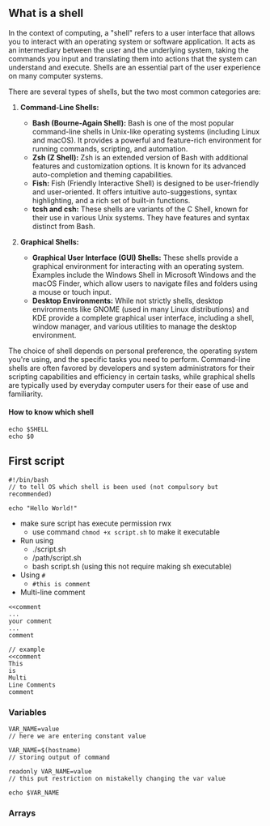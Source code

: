 ## What is a shell 
In the context of computing, a "shell" refers to a user interface that allows you to interact with an operating system or software application. It acts as an intermediary between the user and the underlying system, taking the commands you input and translating them into actions that the system can understand and execute. Shells are an essential part of the user experience on many computer systems.

There are several types of shells, but the two most common categories are:

1. **Command-Line Shells:**
   - **Bash (Bourne-Again Shell):** Bash is one of the most popular command-line shells in Unix-like operating systems (including Linux and macOS). It provides a powerful and feature-rich environment for running commands, scripting, and automation.
   - **Zsh (Z Shell):** Zsh is an extended version of Bash with additional features and customization options. It is known for its advanced auto-completion and theming capabilities.
   - **Fish:** Fish (Friendly Interactive Shell) is designed to be user-friendly and user-oriented. It offers intuitive auto-suggestions, syntax highlighting, and a rich set of built-in functions.
   - **tcsh and csh:** These shells are variants of the C Shell, known for their use in various Unix systems. They have features and syntax distinct from Bash.

2. **Graphical Shells:**
   - **Graphical User Interface (GUI) Shells:** These shells provide a graphical environment for interacting with an operating system. Examples include the Windows Shell in Microsoft Windows and the macOS Finder, which allow users to navigate files and folders using a mouse or touch input.
   - **Desktop Environments:** While not strictly shells, desktop environments like GNOME (used in many Linux distributions) and KDE provide a complete graphical user interface, including a shell, window manager, and various utilities to manage the desktop environment.

The choice of shell depends on personal preference, the operating system you're using, and the specific tasks you need to perform. Command-line shells are often favored by developers and system administrators for their scripting capabilities and efficiency in certain tasks, while graphical shells are typically used by everyday computer users for their ease of use and familiarity.

#### How to know which shell 
```
echo $SHELL
echo $0
```

## First script
```
#!/bin/bash
// to tell OS which shell is been used (not compulsory but recommended)

echo "Hello World!"
```
- make sure script has execute permission rwx
	- use command `chmod +x script.sh` to make it executable
- Run using 
	- ./script.sh
	- /path/script.sh
	- bash script.sh (using this not require making sh executable)
- Using `#`
	- `#this is comment`
- Multi-line comment
```
<<comment
...
your comment
...
comment

// example 
<<comment 
This 
is 
Multi
Line Comments
comment
```

### Variables
```
VAR_NAME=value
// here we are entering constant value

VAR_NAME=$(hostname)
// storing output of command

readonly VAR_NAME=value
// this put restriction on mistakelly changing the var value 

echo $VAR_NAME
```

### Arrays 
```

```
